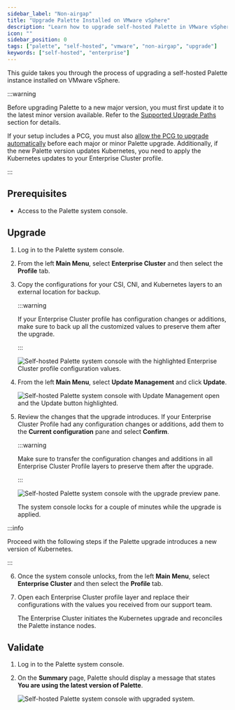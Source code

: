 ```yaml
---
sidebar_label: "Non-airgap"
title: "Upgrade Palette Installed on VMware vSphere"
description: "Learn how to upgrade self-hosted Palette in VMware vSphere."
icon: ""
sidebar_position: 0
tags: ["palette", "self-hosted", "vmware", "non-airgap", "upgrade"]
keywords: ["self-hosted", "enterprise"]
---
```


This guide takes you through the process of upgrading a self-hosted Palette instance installed on VMware vSphere.

:::warning

Before upgrading Palette to a new major version, you must first update it to the latest minor version available. Refer
to the [Supported Upgrade Paths](../upgrade.md#supported-upgrade-paths) section for details.

If your setup includes a PCG, you must also
[allow the PCG to upgrade automatically](../../../clusters/pcg/manage-pcg/pcg-upgrade.md) before each major or minor
Palette upgrade. Additionally, if the new Palette version updates Kubernetes, you need to apply the Kubernetes updates
to your Enterprise Cluster profile.

:::

## Prerequisites

- Access to the Palette system console.

## Upgrade

1. Log in to the Palette system console.

2. From the left **Main Menu**, select **Enterprise Cluster** and then select the **Profile** tab.

3. Copy the configurations for your CSI, CNI, and Kubernetes layers to an external location for backup.

   :::warning

   If your Enterprise Cluster profile has configuration changes or additions, make sure to back up all the customized
   values to preserve them after the upgrade.

   :::

   ![Self-hosted Palette system console with the highlighted Enterprise Cluster profile configuration values.](/enterprise-version_upgrade-upgrade_vmware_non-airgap_copy_configurations.png)

4. From the left **Main Menu**, select **Update Management** and click **Update**.

   ![Self-hosted Palette system console with Update Management open and the Update button highlighted.](/enterprise-version_upgrade-upgrade_vmware_non-airgap_update.png)

5. Review the changes that the upgrade introduces. If your Enterprise Cluster Profile had any configuration changes or
   additions, add them to the **Current configuration** pane and select **Confirm**.

   :::warning

   Make sure to transfer the configuration changes and additions in all Enterprise Cluster Profile layers to preserve
   them after the upgrade.

   :::

   ![Self-hosted Palette system console with the upgrade preview pane.](/enterprise-version_upgrade-upgrade_vmware_non-airgap_upgrade-preview.png)

   The system console locks for a couple of minutes while the upgrade is applied.

:::info

Proceed with the following steps if the Palette upgrade introduces a new version of Kubernetes.

:::

6. Once the system console unlocks, from the left **Main Menu**, select **Enterprise Cluster** and then select the
   **Profile** tab.

7. Open each Enterprise Cluster profile layer and replace their configurations with the values you received from our
   support team.

   The Enterprise Cluster initiates the Kubernetes upgrade and reconciles the Palette instance nodes.

## Validate

1. Log in to the Palette system console.

2. On the **Summary** page, Palette should display a message that states **You are using the latest version of
   Palette**.

   ![Self-hosted Palette system console with upgraded system.](/enterprise-version_upgrade-upgrade_vmware_non-airgap_upgraded.png)
